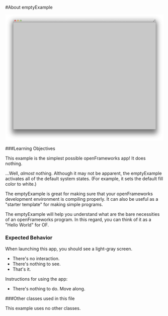 #About emptyExample

![Screenshot of emptyExample](emptyExample.png)

###Learning Objectives

This example is the simplest possible openFrameworks app! It does nothing. 

...Well, *almost* nothing. Although it may not be apparent, the emptyExample activates all of the default system states. (For example, it sets the default fill color to white.)

The emptyExample is great for making sure that your openFrameworks development environment is compiling properly. It can also be useful as a "starter template" for making simple programs. 

The emptyExample will help you understand what are the bare necessities of an openFrameworks program. In this regard, you can think of it as a "Hello World" for OF. 


### Expected Behavior

When launching this app, you should see a light-gray screen. 

* There's no interaction. 
* There's nothing to see. 
* That's it. 

Instructions for using the app:

* There's nothing to do. Move along.

###Other classes used in this file

This example uses no other classes.